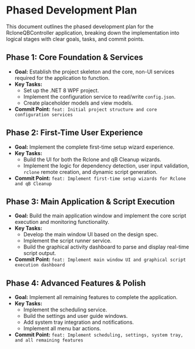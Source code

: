 # Phased Development Plan

This document outlines the phased development plan for the RcloneQBController application, breaking down the implementation into logical stages with clear goals, tasks, and commit points.

## Phase 1: Core Foundation & Services
*   **Goal:** Establish the project skeleton and the core, non-UI services required for the application to function.
*   **Key Tasks:** 
    *   Set up the .NET 8 WPF project.
    *   Implement the configuration service to read/write `config.json`.
    *   Create placeholder models and view models.
*   **Commit Point:** `feat: Initial project structure and core configuration services`

## Phase 2: First-Time User Experience
*   **Goal:** Implement the complete first-time setup wizard experience.
*   **Key Tasks:** 
    *   Build the UI for both the Rclone and qB Cleanup wizards.
    *   Implement the logic for dependency detection, user input validation, `rclone` remote creation, and dynamic script generation.
*   **Commit Point:** `feat: Implement first-time setup wizards for Rclone and qB Cleanup`

## Phase 3: Main Application & Script Execution
*   **Goal:** Build the main application window and implement the core script execution and monitoring functionality.
*   **Key Tasks:** 
    *   Develop the main window UI based on the design spec.
    *   Implement the script runner service.
    *   Build the graphical activity dashboard to parse and display real-time script output.
*   **Commit Point:** `feat: Implement main window UI and graphical script execution dashboard`

## Phase 4: Advanced Features & Polish
*   **Goal:** Implement all remaining features to complete the application.
*   **Key Tasks:** 
    *   Implement the scheduling service.
    *   Build the settings and user guide windows.
    *   Add system tray integration and notifications.
    *   Implement all menu bar actions.
*   **Commit Point:** `feat: Implement scheduling, settings, system tray, and all remaining features`